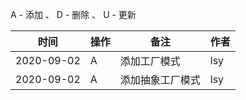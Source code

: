 A - 添加 、 D - 删除 、 U - 更新

|     时间    |   操作  |     备注     | 作者 |
|     ----   |   ---- |     ----     |---- |
| 2020-09-02 |    A   |  添加工厂模式   | lsy |
| 2020-09-02 |    A   | 添加抽象工厂模式 | lsy |
